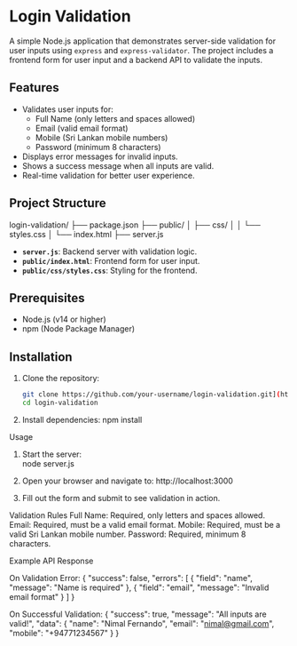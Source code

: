 # Login Validation

A simple Node.js application that demonstrates server-side validation for user inputs using `express` and `express-validator`. The project includes a frontend form for user input and a backend API to validate the inputs.

## Features

- Validates user inputs for:
  - Full Name (only letters and spaces allowed)
  - Email (valid email format)
  - Mobile (Sri Lankan mobile numbers)
  - Password (minimum 8 characters)
- Displays error messages for invalid inputs.
- Shows a success message when all inputs are valid.
- Real-time validation for better user experience.

## Project Structure
login-validation/ ├── package.json ├── public/ │ ├── css/ │ │ └── styles.css │ └── index.html ├── server.js


- **`server.js`**: Backend server with validation logic.
- **`public/index.html`**: Frontend form for user input.
- **`public/css/styles.css`**: Styling for the frontend.

## Prerequisites

- Node.js (v14 or higher)
- npm (Node Package Manager)

## Installation

1. Clone the repository:
   ```bash
   git clone https://github.com/your-username/login-validation.git](https://github.com/Achintha-999/express-lk-mobile-auth
   cd login-validation

2. Install dependencies:
 npm install

Usage
1. Start the server:   
node server.js

2. Open your browser and navigate to:
http://localhost:3000

3. Fill out the form and submit to see validation in action.

Validation Rules
Full Name: Required, only letters and spaces allowed.
Email: Required, must be a valid email format.
Mobile: Required, must be a valid Sri Lankan mobile number.
Password: Required, minimum 8 characters.

Example API Response

On Validation Error:
{
  "success": false,
  "errors": [
    {
      "field": "name",
      "message": "Name is required"
    },
    {
      "field": "email",
      "message": "Invalid email format"
    }
  ]
}

On Successful Validation:
{
  "success": true,
  "message": "All inputs are valid!",
  "data": {
    "name": "Nimal Fernando",
    "email": "nimal@gmail.com",
    "mobile": "+94771234567"
  }
}

